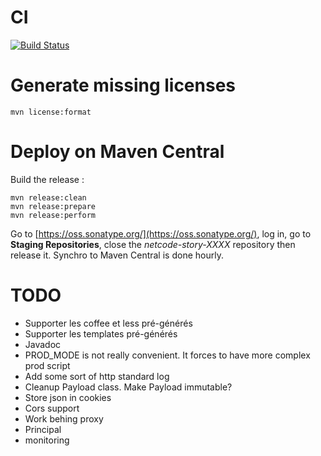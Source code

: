 # CI

[![Build Status](https://api.travis-ci.org/CodeStory/code-story-http.png)](https://api.travis-ci.org/CodeStory/code-story-http.png)

# Generate missing licenses

	mvn license:format

# Deploy on Maven Central

Build the release :

	mvn release:clean
	mvn release:prepare
	mvn release:perform

Go to [https://oss.sonatype.org/](https://oss.sonatype.org/), log in, go to **Staging Repositories**, close the *netcode-story-XXXX* repository then release it.
Synchro to Maven Central is done hourly.

# TODO

 + Supporter les coffee et less pré-générés
 + Supporter les templates pré-générés
 + Javadoc
 + PROD_MODE is not really convenient. It forces to have more complex prod script
 + Add some sort of http standard log
 + Cleanup Payload class. Make Payload immutable?
 + Store json in cookies
 + Cors support
 + Work behing proxy
 + Principal
 + monitoring

